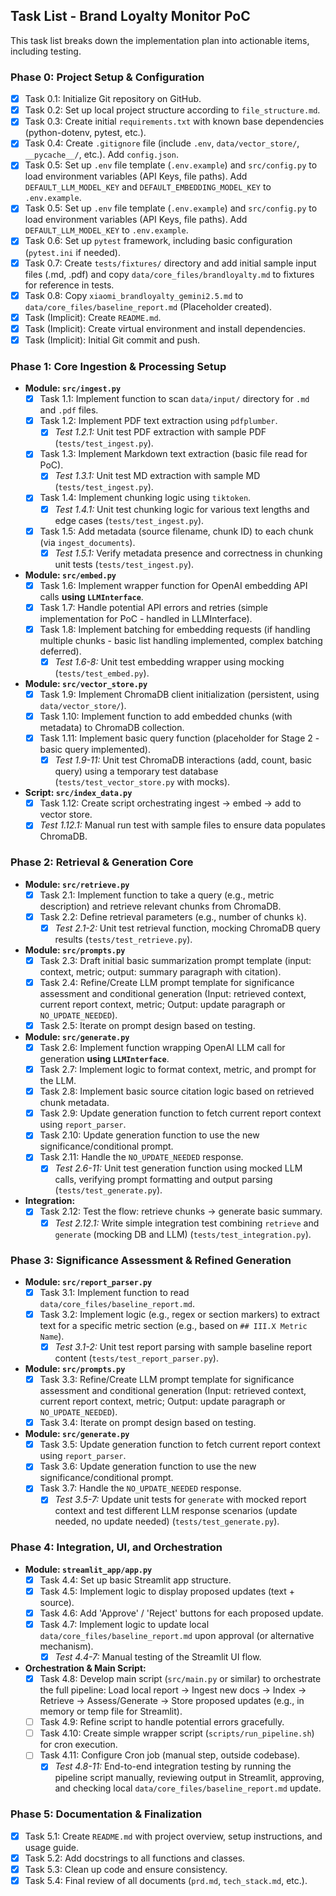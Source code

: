 ## Task List - Brand Loyalty Monitor PoC

This task list breaks down the implementation plan into actionable items, including testing.

### Phase 0: Project Setup & Configuration

*   [x] Task 0.1: Initialize Git repository on GitHub.
*   [x] Task 0.2: Set up local project structure according to `file_structure.md`.
*   [x] Task 0.3: Create initial `requirements.txt` with known base dependencies (python-dotenv, pytest, etc.).
*   [x] Task 0.4: Create `.gitignore` file (include `.env`, `data/vector_store/`, `__pycache__/`, etc.). Add `config.json`.
*   [x] Task 0.5: Set up `.env` file template (`.env.example`) and `src/config.py` to load environment variables (API Keys, file paths). Add `DEFAULT_LLM_MODEL_KEY` and `DEFAULT_EMBEDDING_MODEL_KEY` to `.env.example`.
*   [x] Task 0.5: Set up `.env` file template (`.env.example`) and `src/config.py` to load environment variables (API Keys, file paths). Add `DEFAULT_LLM_MODEL_KEY` to `.env.example`.
*   [x] Task 0.6: Set up `pytest` framework, including basic configuration (`pytest.ini` if needed).
*   [x] Task 0.7: Create `tests/fixtures/` directory and add initial sample input files (.md, .pdf) and copy `data/core_files/brandloyalty.md` to fixtures for reference in tests.
*   [x] Task 0.8: Copy `xiaomi_brandloyalty_gemini2.5.md` to `data/core_files/baseline_report.md` (Placeholder created).
*   [x] Task (Implicit): Create `README.md`.
*   [x] Task (Implicit): Create virtual environment and install dependencies.
*   [x] Task (Implicit): Initial Git commit and push.

### Phase 1: Core Ingestion & Processing Setup

*   **Module: `src/ingest.py`**
    *   [x] Task 1.1: Implement function to scan `data/input/` directory for `.md` and `.pdf` files.
    *   [x] Task 1.2: Implement PDF text extraction using `pdfplumber`.
        *   [x] *Test 1.2.1:* Unit test PDF extraction with sample PDF (`tests/test_ingest.py`).
    *   [x] Task 1.3: Implement Markdown text extraction (basic file read for PoC).
        *   [x] *Test 1.3.1:* Unit test MD extraction with sample MD (`tests/test_ingest.py`).
    *   [x] Task 1.4: Implement chunking logic using `tiktoken`.
        *   [x] *Test 1.4.1:* Unit test chunking logic for various text lengths and edge cases (`tests/test_ingest.py`).
    *   [x] Task 1.5: Add metadata (source filename, chunk ID) to each chunk (via `ingest_documents`).
        *   [x] *Test 1.5.1:* Verify metadata presence and correctness in chunking unit tests (`tests/test_ingest.py`).
*   **Module: `src/embed.py`**
    *   [x] Task 1.6: Implement wrapper function for OpenAI embedding API calls **using `LLMInterface`**.
    *   [x] Task 1.7: Handle potential API errors and retries (simple implementation for PoC - handled in LLMInterface).
    *   [x] Task 1.8: Implement batching for embedding requests (if handling multiple chunks - basic list handling implemented, complex batching deferred).
        *   [x] *Test 1.6-8:* Unit test embedding wrapper using mocking (`tests/test_embed.py`).
*   **Module: `src/vector_store.py`**
    *   [x] Task 1.9: Implement ChromaDB client initialization (persistent, using `data/vector_store/`).
    *   [x] Task 1.10: Implement function to add embedded chunks (with metadata) to ChromaDB collection.
    *   [x] Task 1.11: Implement basic query function (placeholder for Stage 2 - basic query implemented).
        *   [x] *Test 1.9-11:* Unit test ChromaDB interactions (add, count, basic query) using a temporary test database (`tests/test_vector_store.py` with mocks).
*   **Script: `src/index_data.py`**
    *   [x] Task 1.12: Create script orchestrating ingest -> embed -> add to vector store.
    *   [x] *Test 1.12.1:* Manual run test with sample files to ensure data populates ChromaDB.

### Phase 2: Retrieval & Generation Core

*   **Module: `src/retrieve.py`**
    *   [x] Task 2.1: Implement function to take a query (e.g., metric description) and retrieve relevant chunks from ChromaDB.
    *   [x] Task 2.2: Define retrieval parameters (e.g., number of chunks `k`).
        *   [x] *Test 2.1-2:* Unit test retrieval function, mocking ChromaDB query results (`tests/test_retrieve.py`).
*   **Module: `src/prompts.py`**
    *   [x] Task 2.3: Draft initial basic summarization prompt template (input: context, metric; output: summary paragraph with citation).
    *   [x] Task 2.4: Refine/Create LLM prompt template for significance assessment and conditional generation (Input: retrieved context, current report context, metric; Output: update paragraph or `NO_UPDATE_NEEDED`).
    *   [x] Task 2.5: Iterate on prompt design based on testing.
*   **Module: `src/generate.py`**
    *   [x] Task 2.6: Implement function wrapping OpenAI LLM call for generation **using `LLMInterface`**.
    *   [x] Task 2.7: Implement logic to format context, metric, and prompt for the LLM.
    *   [x] Task 2.8: Implement basic source citation logic based on retrieved chunk metadata.
    *   [x] Task 2.9: Update generation function to fetch current report context using `report_parser`.
    *   [x] Task 2.10: Update generation function to use the new significance/conditional prompt.
    *   [x] Task 2.11: Handle the `NO_UPDATE_NEEDED` response.
        *   [x] *Test 2.6-11:* Unit test generation function using mocked LLM calls, verifying prompt formatting and output parsing (`tests/test_generate.py`).
*   **Integration:**
    *   [x] Task 2.12: Test the flow: retrieve chunks -> generate basic summary.
        *   [x] *Test 2.12.1:* Write simple integration test combining `retrieve` and `generate` (mocking DB and LLM) (`tests/test_integration.py`).

### Phase 3: Significance Assessment & Refined Generation

*   **Module: `src/report_parser.py`**
    *   [x] Task 3.1: Implement function to read `data/core_files/baseline_report.md`.
    *   [x] Task 3.2: Implement logic (e.g., regex or section markers) to extract text for a specific metric section (e.g., based on `## III.X Metric Name`).
        *   [x] *Test 3.1-2:* Unit test report parsing with sample baseline report content (`tests/test_report_parser.py`).
*   **Module: `src/prompts.py`**
    *   [x] Task 3.3: Refine/Create LLM prompt template for significance assessment and conditional generation (Input: retrieved context, current report context, metric; Output: update paragraph or `NO_UPDATE_NEEDED`).
    *   [x] Task 3.4: Iterate on prompt design based on testing.
*   **Module: `src/generate.py`**
    *   [x] Task 3.5: Update generation function to fetch current report context using `report_parser`.
    *   [x] Task 3.6: Update generation function to use the new significance/conditional prompt.
    *   [x] Task 3.7: Handle the `NO_UPDATE_NEEDED` response.
        *   [x] *Test 3.5-7:* Update unit tests for `generate` with mocked report context and test different LLM response scenarios (update needed, no update needed) (`tests/test_generate.py`).

### Phase 4: Integration, UI, and Orchestration

*   **Module: `streamlit_app/app.py`**
    *   [x] Task 4.4: Set up basic Streamlit app structure.
    *   [x] Task 4.5: Implement logic to display proposed updates (text + source).
    *   [x] Task 4.6: Add 'Approve' / 'Reject' buttons for each proposed update.
    *   [x] Task 4.7: Implement logic to update local `data/core_files/baseline_report.md` upon approval (or alternative mechanism).
        *   [x] *Test 4.4-7:* Manual testing of the Streamlit UI flow.
*   **Orchestration & Main Script:**
    *   [x] Task 4.8: Develop main script (`src/main.py` or similar) to orchestrate the full pipeline: Load local report -> Ingest new docs -> Index -> Retrieve -> Assess/Generate -> Store proposed updates (e.g., in memory or temp file for Streamlit).
    *   [ ] Task 4.9: Refine script to handle potential errors gracefully.
    *   [ ] Task 4.10: Create simple wrapper script (`scripts/run_pipeline.sh`) for cron execution.
    *   [ ] Task 4.11: Configure Cron job (manual step, outside codebase).
        *   [x] *Test 4.8-11:* End-to-end integration testing by running the pipeline script manually, reviewing output in Streamlit, approving, and checking local `data/core_files/baseline_report.md` update.

### Phase 5: Documentation & Finalization

*   [x] Task 5.1: Create `README.md` with project overview, setup instructions, and usage guide.
*   [x] Task 5.2: Add docstrings to all functions and classes.
*   [x] Task 5.3: Clean up code and ensure consistency.
*   [x] Task 5.4: Final review of all documents (`prd.md`, `tech_stack.md`, etc.).